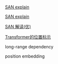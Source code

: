 [SAN explain](http://jalammar.github.io/illustrated-transformer/)

[SAN explain](https://zhuanlan.zhihu.com/p/48508221)

[SAN 解读(优)](http://www.uml.org.cn/ai/201911074.asp)

[Transformer的位置标示](https://blog.csdn.net/qq_27590277/article/details/106264402)

long-range dependency

position embedding
